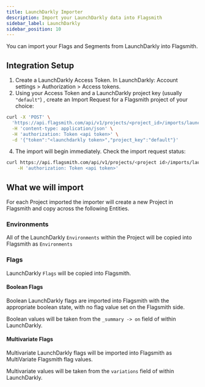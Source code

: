 ```yaml
---
title: LaunchDarkly Importer
description: Import your LaunchDarkly data into Flagsmith
sidebar_label: LaunchDarkly
sidebar_position: 10
---
```


You can import your Flags and Segments from LaunchDarkly into Flagsmith.

## Integration Setup

1. Create a LaunchDarkly Access Token. In LaunchDarkly: Account settings > Authorization > Access tokens.
2. Using your Access Token and a LaunchDarkly project key (usually `"default"`) , create an Import Request for a
   Flagsmith project of your choice:

```bash
curl -X 'POST' \
  'https://api.flagsmith.com/api/v1/projects/<project_id>/imports/launch-darkly/' \
  -H 'content-type: application/json' \
  -H 'authorization: Token <api token>' \
  -d '{"token":"<launchdarkly token>","project_key":"default"}'
```

4. The import will begin immediately. Check the import request status:

```bash
curl https://api.flagsmith.com/api/v1/projects/<project id>/imports/launch-darkly/<import_request_id>/ \
    -H 'authorization: Token <api token>'
```

## What we will import

For each Project imported the importer will create a new Project in Flagsmith and copy across the following Entities.

### Environments

All of the LaunchDarkly `Environments` within the Project will be copied into Flagsmith as `Environments`

### Flags

LaunchDarkly `Flags` will be copied into Flagsmith.

#### Boolean Flags

Boolean LaunchDarkly flags are imported into Flagsmith with the appropriate boolean state, with no flag value set on the
Flagsmith side.

Boolean values will be taken from the `_summary -> on` field of within LaunchDarkly.

#### Multivariate Flags

Multivariate LaunchDarkly flags will be imported into Flagsmith as MultiVariate Flagsmith flag values.

Multivariate values will be taken from the `variations` field of within LaunchDarkly.
